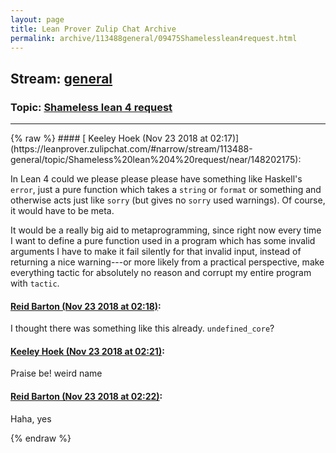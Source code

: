 ```yaml
---
layout: page
title: Lean Prover Zulip Chat Archive 
permalink: archive/113488general/09475Shamelesslean4request.html
---
```


## Stream: [general](https://leanprover-community.github.io/archive/113488general/index.html)
### Topic: [Shameless lean 4 request](https://leanprover-community.github.io/archive/113488general/09475Shamelesslean4request.html)

---

<base href="https://leanprover.zulipchat.com">
{% raw %}
#### [ Keeley Hoek (Nov 23 2018 at 02:17)](https://leanprover.zulipchat.com/#narrow/stream/113488-general/topic/Shameless%20lean%204%20request/near/148202175):
<p>In Lean 4 could we please please please have something like Haskell's <code>error</code>, just a pure function which takes a <code>string</code> or <code>format</code> or something and otherwise acts just like <code>sorry</code> (but gives no <code>sorry</code> used warnings). Of course, it would have to be meta.</p>
<p>It would be a really big aid to metaprogramming, since right now every time I want to define a pure function used in a program which has some invalid arguments I have to make it fail silently for that invalid input, instead of returning a nice warning---or more likely from a practical perspective, make everything tactic for absolutely no reason and corrupt my entire program with <code>tactic</code>.</p>

#### [ Reid Barton (Nov 23 2018 at 02:18)](https://leanprover.zulipchat.com/#narrow/stream/113488-general/topic/Shameless%20lean%204%20request/near/148202217):
<p>I thought there was something like this already. <code>undefined_core</code>?</p>

#### [ Keeley Hoek (Nov 23 2018 at 02:21)](https://leanprover.zulipchat.com/#narrow/stream/113488-general/topic/Shameless%20lean%204%20request/near/148202274):
<p>Praise be! weird name</p>

#### [ Reid Barton (Nov 23 2018 at 02:22)](https://leanprover.zulipchat.com/#narrow/stream/113488-general/topic/Shameless%20lean%204%20request/near/148202315):
<p>Haha, yes</p>


{% endraw %}
